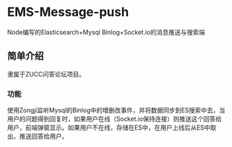 # EMS-Message-push
Node编写的Elasticsearch+Mysql Binlog+Socket.io的消息推送与搜索端

## 简单介绍
隶属于ZUCC问答论坛项目。
### 功能
使用Zongji监听Mysql的Binlog中的增删改事件，并将数据同步到ES搜索中去，当用户的问题得到回复时，如果用户在线（Socket.io保持连接）则推送这个回答给用户，前端弹窗显示。如果用户不在线，存储在ES中，在用户上线后从ES中取出，推送回答给用户。

